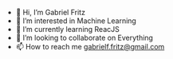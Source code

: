 - 👋 Hi, I’m Gabriel Fritz
- 👀 I’m interested in Machine Learning
- 🌱 I’m currently learning ReacJS
- 💞️ I’m looking to collaborate on Everything
- 📫 How to reach me gabrielf.fritz@gmail.com

